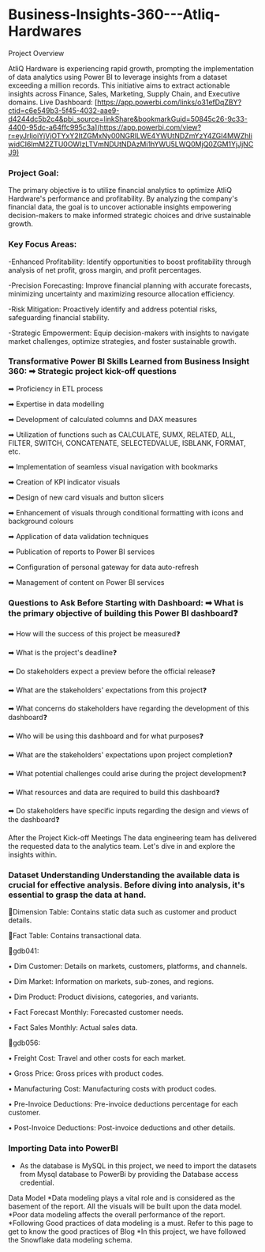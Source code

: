 # Business-Insights-360---Atliq-Hardwares


Project Overview

AtliQ Hardware is experiencing rapid growth, prompting the implementation of data analytics using Power BI to leverage insights from a dataset exceeding a million records. This initiative aims to extract actionable insights across Finance, Sales, Marketing, Supply Chain, and Executive domains. Live Dashboard: [https://app.powerbi.com/links/o31efDqZBY?ctid=c6e549b3-5f45-4032-aae9-d4244dc5b2c4&pbi_source=linkShare&bookmarkGuid=50845c26-9c33-4400-95dc-a64ffc995c3a](https://app.powerbi.com/view?r=eyJrIjoiYjVjOTYxY2ItZGMxNy00NGRlLWE4YWUtNDZmYzY4ZGI4MWZhIiwidCI6ImM2ZTU0OWIzLTVmNDUtNDAzMi1hYWU5LWQ0MjQ0ZGM1YjJjNCJ9)

### Project Goal:

The primary objective is to utilize financial analytics to optimize AtliQ Hardware's performance and profitability. By analyzing the company's financial data, the goal is to uncover actionable insights empowering decision-makers to make informed strategic choices and drive sustainable growth.

### Key Focus Areas:

-Enhanced Profitability: Identify opportunities to boost profitability through analysis of net profit, gross margin, and profit percentages.

-Precision Forecasting: Improve financial planning with accurate forecasts, minimizing uncertainty and maximizing resource allocation efficiency.

-Risk Mitigation: Proactively identify and address potential risks, safeguarding financial stability.

-Strategic Empowerment: Equip decision-makers with insights to navigate market challenges, optimize strategies, and foster sustainable growth.

### Transformative Power BI Skills Learned from Business Insight 360: ➡ Strategic project kick-off questions

➡ Proficiency in ETL process

➡ Expertise in data modelling

➡ Development of calculated columns and DAX measures

➡ Utilization of functions such as CALCULATE, SUMX, RELATED, ALL, FILTER, SWITCH, CONCATENATE, SELECTEDVALUE, ISBLANK, FORMAT, etc.

➡ Implementation of seamless visual navigation with bookmarks

➡ Creation of KPI indicator visuals

➡ Design of new card visuals and button slicers

➡ Enhancement of visuals through conditional formatting with icons and background colours

➡ Application of data validation techniques

➡ Publication of reports to Power BI services

➡ Configuration of personal gateway for data auto-refresh

➡ Management of content on Power BI services

### Questions to Ask Before Starting with Dashboard: ➡ What is the primary objective of building this Power BI dashboard❓

➡ How will the success of this project be measured❓

➡ What is the project's deadline❓

➡ Do stakeholders expect a preview before the official release❓

➡ What are the stakeholders' expectations from this project❓

➡ What concerns do stakeholders have regarding the development of this dashboard❓

➡ Who will be using this dashboard and for what purposes❓

➡ What are the stakeholders' expectations upon project completion❓

➡ What potential challenges could arise during the project development❓

➡ What resources and data are required to build this dashboard❓

➡ Do stakeholders have specific inputs regarding the design and views of the dashboard❓

After the Project Kick-off Meetings The data engineering team has delivered the requested data to the analytics team. Let's dive in and explore the insights within.

### Dataset Understanding Understanding the available data is crucial for effective analysis. Before diving into analysis, it's essential to grasp the data at hand.

📌Dimension Table: Contains static data such as customer and product details.

📌Fact Table: Contains transactional data.

📌gdb041:

• Dim Customer: Details on markets, customers, platforms, and channels.

• Dim Market: Information on markets, sub-zones, and regions.

• Dim Product: Product divisions, categories, and variants.

• Fact Forecast Monthly: Forecasted customer needs.

• Fact Sales Monthly: Actual sales data.

📌gdb056:

• Freight Cost: Travel and other costs for each market.

• Gross Price: Gross prices with product codes.

• Manufacturing Cost: Manufacturing costs with product codes.

• Pre-Invoice Deductions: Pre-invoice deductions percentage for each customer.

• Post-Invoice Deductions: Post-invoice deductions and other details.

### Importing Data into PowerBI

* As the database is MySQL in this project, we need to import the datasets from Mysql database to PowerBi by providing the Database access credential.

  
Data Model
*Data modeling plays a vital role and is considered as the basement of the report. All the visuals will be built upon the data model.
*Poor data modeling affects the overall performance of the report.
*Following Good practices of data modeling is a must. Refer to this page to get to know the good practices of Blog
*In this project, we have followed the Snowflake data modeling schema.

